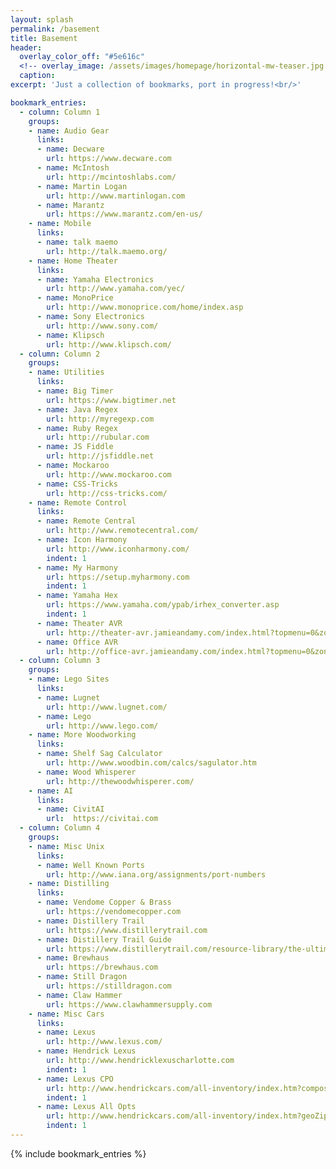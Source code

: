```yaml
---
layout: splash
permalink: /basement
title: Basement
header:
  overlay_color_off: "#5e616c"
  <!-- overlay_image: /assets/images/homepage/horizontal-mw-teaser.jpg -->
  caption:
excerpt: 'Just a collection of bookmarks, port in progress!<br/>'

bookmark_entries:
  - column: Column 1
    groups:
    - name: Audio Gear
      links:
      - name: Decware
        url: https://www.decware.com
      - name: McIntosh
        url: http://mcintoshlabs.com/
      - name: Martin Logan
        url: http://www.martinlogan.com
      - name: Marantz
        url: https://www.marantz.com/en-us/
    - name: Mobile
      links:
      - name: talk maemo
        url: http://talk.maemo.org/
    - name: Home Theater
      links:
      - name: Yamaha Electronics
        url: http://www.yamaha.com/yec/
      - name: MonoPrice
        url: http://www.monoprice.com/home/index.asp
      - name: Sony Electronics
        url: http://www.sony.com/
      - name: Klipsch
        url: http://www.klipsch.com/
  - column: Column 2
    groups:
    - name: Utilities
      links:
      - name: Big Timer
        url: https://www.bigtimer.net
      - name: Java Regex
        url: http://myregexp.com
      - name: Ruby Regex
        url: http://rubular.com
      - name: JS Fiddle
        url: http://jsfiddle.net
      - name: Mockaroo
        url: http://www.mockaroo.com
      - name: CSS-Tricks
        url: http://css-tricks.com/
    - name: Remote Control
      links:
      - name: Remote Central
        url: http://www.remotecentral.com/
      - name: Icon Harmony
        url: http://www.iconharmony.com/
        indent: 1
      - name: My Harmony
        url: https://setup.myharmony.com
        indent: 1
      - name: Yamaha Hex
        url: https://www.yamaha.com/ypab/irhex_converter.asp
        indent: 1
      - name: Theater AVR
        url: http://theater-avr.jamieandamy.com/index.html?topmenu=0&zone=1&settings=0
      - name: Office AVR
        url: http://office-avr.jamieandamy.com/index.html?topmenu=0&zone=1&settings=0
  - column: Column 3
    groups:
    - name: Lego Sites
      links:
      - name: Lugnet
        url: http://www.lugnet.com/
      - name: Lego
        url: http://www.lego.com/
    - name: More Woodworking
      links:
      - name: Shelf Sag Calculator
        url: http://www.woodbin.com/calcs/sagulator.htm
      - name: Wood Whisperer
        url: http://thewoodwhisperer.com/
    - name: AI
      links:
      - name: CivitAI
        url:  https://civitai.com
  - column: Column 4
    groups:
    - name: Misc Unix
      links:
      - name: Well Known Ports
        url: http://www.iana.org/assignments/port-numbers
    - name: Distilling
      links:
      - name: Vendome Copper & Brass
        url: https://vendomecopper.com
      - name: Distillery Trail
        url: https://www.distillerytrail.com
      - name: Distillery Trail Guide
        url: https://www.distillerytrail.com/resource-library/the-ultimate-guide-to-choosing-the-right-still-for-your-distillery-brandscape/
      - name: Brewhaus
        url: https://brewhaus.com
      - name: Still Dragon
        url: https://stilldragon.com
      - name: Claw Hammer
        url: https://www.clawhammersupply.com
    - name: Misc Cars
      links:
      - name: Lexus
        url: http://www.lexus.com/
      - name: Hendrick Lexus
        url: http://www.hendricklexuscharlotte.com
        indent: 1
      - name: Lexus CPO
        url: http://www.hendrickcars.com/all-inventory/index.htm?compositeType=certified&make=Lexus&geoZip=28277&geoRadius=50&sortBy=internetPrice+asc&
        indent: 1
      - name: Lexus All Opts
        url: http://www.hendrickcars.com/all-inventory/index.htm?geoZip=28277&geoRadius=250&search=&compositeType=&year=2018&year=2017&year=2016&year=2015&year=2014&make=Lexus&model=GS+200t&model=GS+350&model=GS+F&model=IS+200t&model=IS+250&model=IS+250C&model=IS+300&model=IS+350&model=NX+200t&model=RC+300&model=RC+350&model=RC+F&odometer=1-60000&gvOption=Navigation+System&geoZip=28277&geoRadius=250&sortBy=internetPrice+asc
        indent: 1
---
```


{% include bookmark_entries %}
